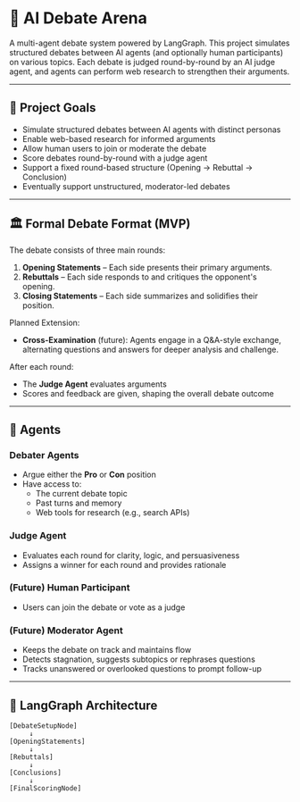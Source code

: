 # 🧠 AI Debate Arena

A multi-agent debate system powered by LangGraph. This project simulates structured debates between AI agents (and optionally human participants) on various topics. Each debate is judged round-by-round by an AI judge agent, and agents can perform web research to strengthen their arguments.

---

## 🎯 Project Goals

- Simulate structured debates between AI agents with distinct personas
- Enable web-based research for informed arguments
- Allow human users to join or moderate the debate
- Score debates round-by-round with a judge agent
- Support a fixed round-based structure (Opening → Rebuttal → Conclusion)
- Eventually support unstructured, moderator-led debates

---

## 🏛️ Formal Debate Format (MVP)

The debate consists of three main rounds:
1. **Opening Statements** – Each side presents their primary arguments.
2. **Rebuttals** – Each side responds to and critiques the opponent's opening.
3. **Closing Statements** – Each side summarizes and solidifies their position.

Planned Extension:
- **Cross-Examination** (future): Agents engage in a Q&A-style exchange, alternating questions and answers for deeper analysis and challenge.

After each round:
- The **Judge Agent** evaluates arguments
- Scores and feedback are given, shaping the overall debate outcome

---

## 🤖 Agents

### Debater Agents
- Argue either the **Pro** or **Con** position
- Have access to:
  - The current debate topic
  - Past turns and memory
  - Web tools for research (e.g., search APIs)

### Judge Agent
- Evaluates each round for clarity, logic, and persuasiveness
- Assigns a winner for each round and provides rationale

### (Future) Human Participant
- Users can join the debate or vote as a judge

### (Future) Moderator Agent
- Keeps the debate on track and maintains flow
- Detects stagnation, suggests subtopics or rephrases questions
- Tracks unanswered or overlooked questions to prompt follow-up

---

## 🧩 LangGraph Architecture

```text
[DebateSetupNode]
     ↓
[OpeningStatements]
     ↓
[Rebuttals]
     ↓
[Conclusions]
     ↓
[FinalScoringNode]
